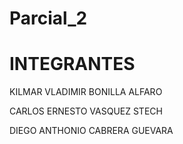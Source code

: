 # Parcial_2

# INTEGRANTES
<p>KILMAR VLADIMIR BONILLA ALFARO</p>
<p>CARLOS ERNESTO VASQUEZ STECH</p>
<p>DIEGO ANTHONIO CABRERA GUEVARA</p>
